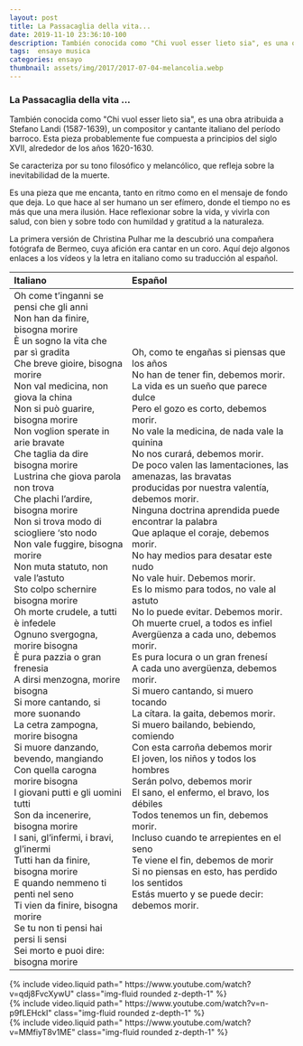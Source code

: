 ```yaml
---
layout: post
title: La Passacaglia della vita... 
date: 2019-11-10 23:36:10-100
description: También conocida como "Chi vuol esser lieto sia", es una obra atribuida a Stefano Landi (1587-1639), un compositor y cantante italiano del período barroco. Esta pieza probablemente fue compuesta a principios del siglo XVII
tags:  ensayo musica 
categories: ensayo 
thumbnail: assets/img/2017/2017-07-04-melancolia.webp
---
```



### La Passacaglia della vita ... 

También conocida como "Chi vuol esser lieto sia", es una obra atribuida a Stefano Landi (1587-1639), un compositor y cantante italiano del período barroco. Esta pieza probablemente fue compuesta a principios del siglo XVII, alrededor de los años 1620-1630.

Se caracteriza por su tono filosófico y melancólico, que refleja sobre la inevitabilidad de la muerte.

Es una pieza que me encanta, tanto en ritmo como en el mensaje de fondo que deja. Lo que hace al ser humano un ser efímero, donde el tiempo no es más que una mera ilusión. Hace reflexionar sobre la vida, y vivirla con salud, con bien y sobre todo con humildad y gratitud a la naturaleza. 

La primera versión de Christina Pulhar me la descubrió una compañera fotógrafa de Bermeo, cuya afición era cantar en un coro. Aquí dejo algonos enlaces a los vídeos y la letra en italiano como su traducción al español.


|Italiano| Español |
| :----------- | :----------- | 
| Oh come t’inganni se pensi che gli anni<br>Non han da finire, bisogna morire <br>È un sogno la vita che par sì gradita<br>Che breve gioire, bisogna morire<br>Non val medicina, non giova la china<br>Non si può guarire, bisogna morire<br>Non voglion sperate in arie bravate<br>Che taglia da dire bisogna morire<br>Lustrina che giova parola non trova<br>Che plachi l’ardire, bisogna morire<br>Non si trova modo di sciogliere ‘sto nodo<br>Non vale fuggire, bisogna morire<br>Non muta statuto, non vale l’astuto<br>Sto colpo schernire bisogna morire<br>Oh morte crudele, a tutti è infedele<br>Ognuno svergogna, morire bisogna<br>È pura pazzia o gran frenesia<br>A dirsi menzogna, morire bisogna<br>Si more cantando, si more suonando<br>La cetra zampogna, morire bisogna<br>Si muore danzando, bevendo, mangiando<br>Con quella carogna morire bisogna<br>I giovani putti e gli uomini tutti<br>Son da incenerire, bisogna morire<br>I sani, gl’infermi, i bravi, gl’inermi<br>Tutti han da finire, bisogna morire<br>E quando nemmeno ti penti nel seno<br>Ti vien da finire, bisogna morire<br>Se tu non ti pensi hai persi li sensi<br>Sei morto e puoi dire: bisogna morire| Oh, como te engañas si piensas que los años<br>No han de tener fin, debemos morir.<br>La vida es un sueño que parece dulce<br>Pero el gozo es corto, debemos morir.<br>No vale la medicina, de nada vale la quinina<br>No nos curará, debemos morir.<br>De poco valen las lamentaciones, las amenazas, las bravatas<br>producidas por nuestra valentía, debemos morir.<br>Ninguna doctrina aprendida puede encontrar la palabra<br>Que aplaque el coraje, debemos morir.<br>No hay medios para desatar este nudo<br>No vale huir. Debemos morir.<br>Es lo mismo para todos, no vale al astuto<br>No lo puede evitar. Debemos morir.<br>Oh muerte cruel, a todos es infiel<br>Avergüenza a cada uno, debemos morir.<br>Es pura locura o un gran frenesí<br>A cada uno avergüenza, debemos morir.<br>Si muero cantando, si muero tocando<br>La cítara. la gaita, debemos morir.<br>Si muero bailando, bebiendo, comiendo<br>Con esta carroña debemos morir<br>El joven, los niños y todos los hombres<br>Serán polvo, debemos morir<br>El sano, el enfermo, el bravo, los débiles<br>Todos tenemos un fin, debemos morir.<br>Incluso cuando te arrepientes en el seno<br>Te viene el fin, debemos de morir<br>Si no piensas en esto, has perdido los sentidos<br>Estás muerto y se puede decir: debemos morir.|

<div class="row mt-3">  
        {% include video.liquid path="
        https://www.youtube.com/watch?v=qdj8FvcXywU" class="img-fluid rounded z-depth-1" %}
</div>

<div class="row mt-3">  
        {% include video.liquid path="
        https://www.youtube.com/watch?v=n-p9fLEHckI" class="img-fluid rounded z-depth-1" %}
</div>

<div class="row mt-3">  
        {% include video.liquid path="
        https://www.youtube.com/watch?v=MMfiyT8v1ME" class="img-fluid rounded z-depth-1" %}
</div>